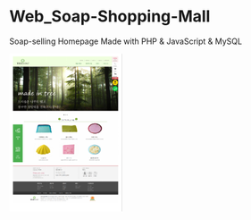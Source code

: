 # Web_Soap-Shopping-Mall
Soap-selling Homepage Made with PHP &amp; JavaScript &amp; MySQL


<img src="https://github.com/choijoohee213/Web_Soap-Shopping-Mall/blob/master/%EC%BA%A1%EC%B2%98.PNG" width=40%>
